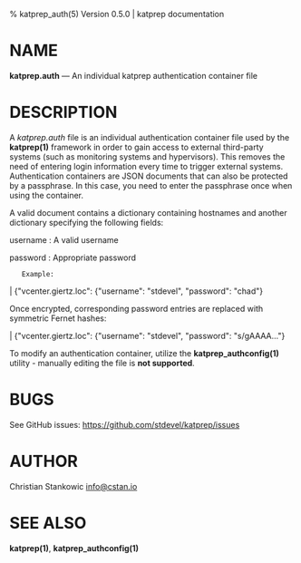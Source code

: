 % katprep_auth(5) Version 0.5.0 | katprep documentation

NAME
====

**katprep.auth** — An individual katprep authentication container file

DESCRIPTION
===========

A _katprep.auth_ file is an individual authentication container file used by the **katprep(1)** framework in order to gain access to external third-party systems (such as monitoring systems and  hypervisors). This removes the need  of entering login information every time to trigger external systems. Authentication containers are JSON documents that can also be protected by a passphrase. In this case, you need to enter the passphrase once when using the container.

A valid document contains a dictionary containing hostnames and another dictionary specifying the following fields:

username
:   A valid username

password
:   Appropriate password

       Example:

| {"vcenter.giertz.loc": {"username": "stdevel", "password": "chad"}

Once encrypted, corresponding password entries are replaced with symmetric Fernet hashes:

| {"vcenter.giertz.loc": {"username": "stdevel", "password": "s/gAAAA..."}

To modify an authentication container, utilize the **katprep_authconfig(1)** utility - manually editing the file is **not supported**.

BUGS
====

See GitHub issues: <https://github.com/stdevel/katprep/issues>

AUTHOR
======

Christian Stankowic <info@cstan.io>

SEE ALSO
========

**katprep(1)**, **katprep_authconfig(1)**
